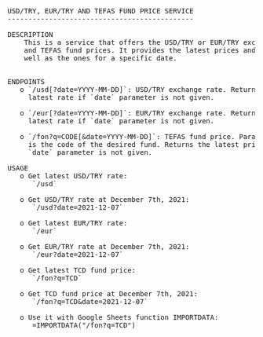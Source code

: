 <pre>
USD/TRY, EUR/TRY AND TEFAS FUND PRICE SERVICE
---------------------------------------------

DESCRIPTION
    This is a service that offers the USD/TRY or EUR/TRY exchange rates,
    and TEFAS fund prices. It provides the latest prices and rates, as
    well as the ones for a specific date.


ENDPOINTS
   o `/usd[?date=YYYY-MM-DD]`: USD/TRY exchange rate. Returns the
     latest rate if `date` parameter is not given.

   o `/eur[?date=YYYY-MM-DD]`: EUR/TRY exchange rate. Returns the
     latest rate if `date` parameter is not given.

   o `/fon?q=CODE[&date=YYYY-MM-DD]`: TEFAS fund price. Parameter `q`
     is the code of the desired fund. Returns the latest price if
     `date` parameter is not given.

USAGE
   o Get latest USD/TRY rate:
      `/usd`

   o Get USD/TRY rate at December 7th, 2021:
      `/usd?date=2021-12-07`

   o Get latest EUR/TRY rate:
      `/eur`

   o Get EUR/TRY rate at December 7th, 2021:
      `/eur?date=2021-12-07`

   o Get latest TCD fund price:
      `/fon?q=TCD`

   o Get TCD fund price at December 7th, 2021:
      `/fon?q=TCD&date=2021-12-07`

   o Use it with Google Sheets function IMPORTDATA:
      =IMPORTDATA("/fon?q=TCD")
</pre>